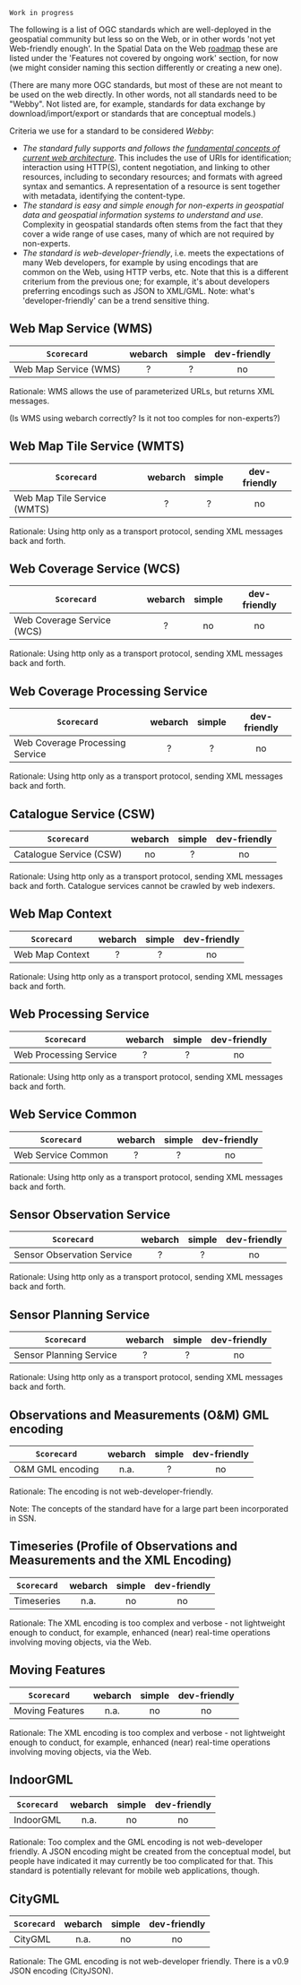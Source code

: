 `Work in progress`

The following is a list of OGC standards which are well-deployed in the geospatial community but less so on the Web, or in other words 'not yet Web-friendly enough'. In the Spatial Data on the Web [roadmap][2] these are listed under the 'Features not covered by ongoing work' section, for now (we might consider naming this section differently or creating a new one). 

(There are many more OGC standards, but most of these are not meant to be used on the web directly. In other words, not all standards need to be "Webby". Not listed are, for example, standards for data exchange by download/import/export or standards that are conceptual models.)  

Criteria we use for a standard to be considered *Webby*: 
- *The standard fully supports and follows the [fundamental concepts of current web architecture][1]*. This includes the use of URIs for identification; interaction using HTTP(S), content negotiation, and linking to other resources, including to secondary resources; and formats with agreed syntax and semantics. A representation of a resource is sent together with metadata, identifying the content-type.
- *The standard is easy and simple enough for non-experts in geospatial data and geospatial information systems to understand and use*. Complexity in geospatial standards often stems from the fact that they cover a wide range of use cases, many of which are not required by non-experts.
- *The standard is web-developer-friendly*, i.e. meets the expectations of many Web developers, for example by using encodings that are common on the Web, using HTTP verbs, etc. Note that this is a different criterium from the previous one; for example, it's about developers preferring encodings such as JSON to XML/GML. Note: what's 'developer-friendly' can be a trend sensitive thing.

## Web Map Service (WMS)
|       `Scorecard`         | webarch      | simple       | dev-friendly | 
| ------------              |:------------:|:------------:|:------------:|
| Web Map Service (WMS)     |      ?       |     ?        |       no     |

Rationale: WMS allows the use of parameterized URLs, but returns XML messages.

(Is WMS using webarch correctly? Is it not too comples for non-experts?) 

## Web Map Tile Service (WMTS)
|       `Scorecard`          | webarch      | simple       | dev-friendly | 
| ------------               |:------------:|:------------:|:------------:|
| Web Map Tile Service (WMTS)|      ?       |     ?        |       no     |

Rationale: Using http only as a transport protocol, sending XML messages back and forth.

## Web Coverage Service (WCS)
|       `Scorecard`         | webarch      | simple       | dev-friendly | 
| ------------              |:------------:|:------------:|:------------:|
| Web Coverage Service (WCS)|      ?       |     no       |       no     |

Rationale: Using http only as a transport protocol, sending XML messages back and forth.

## Web Coverage Processing Service
|       `Scorecard`              | webarch      | simple       | dev-friendly | 
| ------------                   |:------------:|:------------:|:------------:|
| Web Coverage Processing Service|      ?       |     ?        |       no     |

Rationale: Using http only as a transport protocol, sending XML messages back and forth.

## Catalogue Service (CSW)
|       `Scorecard`          | webarch      | simple       | dev-friendly | 
| ------------               |:------------:|:------------:|:------------:|
| Catalogue Service (CSW)    |      no      |     ?        |       no     |

Rationale: Using http only as a transport protocol, sending XML messages back and forth. Catalogue services cannot be crawled by web indexers.  

## Web Map Context
|       `Scorecard`         | webarch      | simple       | dev-friendly | 
| ------------              |:------------:|:------------:|:------------:|
| Web Map Context           |      ?       |     ?        |       no     |

Rationale: Using http only as a transport protocol, sending XML messages back and forth.

## Web Processing Service
|       `Scorecard`         | webarch      | simple       | dev-friendly | 
| ------------              |:------------:|:------------:|:------------:|
| Web Processing Service    |      ?       |     ?        |       no     |

Rationale: Using http only as a transport protocol, sending XML messages back and forth.

## Web Service Common
|       `Scorecard`         | webarch      | simple       | dev-friendly | 
| ------------              |:------------:|:------------:|:------------:|
| Web Service Common        |      ?       |     ?        |       no     |

Rationale: Using http only as a transport protocol, sending XML messages back and forth.

## Sensor Observation Service
|       `Scorecard`         | webarch      | simple       | dev-friendly | 
| ------------              |:------------:|:------------:|:------------:|
| Sensor Observation Service|      ?       |     ?        |       no     |

Rationale: Using http only as a transport protocol, sending XML messages back and forth.

## Sensor Planning Service
|       `Scorecard`         | webarch      | simple       | dev-friendly | 
| ------------              |:------------:|:------------:|:------------:|
| Sensor Planning Service   |      ?       |     ?        |       no     |

Rationale: Using http only as a transport protocol, sending XML messages back and forth.

## Observations and Measurements (O&M) GML encoding
|       `Scorecard`         | webarch      | simple       | dev-friendly | 
| ------------              |:------------:|:------------:|:------------:|
| O&M GML encoding          |      n.a.    |     ?        |       no     |

Rationale: The encoding is not web-developer-friendly. 

Note: The concepts of the standard have for a large part been incorporated in SSN.

## Timeseries (Profile of Observations and Measurements and the XML Encoding)
|       `Scorecard`         | webarch      | simple       | dev-friendly | 
| ------------              |:------------:|:------------:|:------------:|
| Timeseries                |      n.a.    |     no       |       no     |

Rationale: The XML encoding is too complex and verbose - not lightweight enough to conduct, for example, enhanced (near) real-time operations involving moving objects, via the Web.

## Moving Features
|       `Scorecard`         | webarch      | simple       | dev-friendly | 
| ------------              |:------------:|:------------:|:------------:|
| Moving Features           |      n.a.    |     no       |       no     |

Rationale: The XML encoding is too complex and verbose - not lightweight enough to conduct, for example, enhanced (near) real-time operations involving moving objects, via the Web.

## IndoorGML
|       `Scorecard`         | webarch      | simple       | dev-friendly | 
| ------------              |:------------:|:------------:|:------------:|
| IndoorGML                 |      n.a.    |     no       |       no     |

Rationale: Too complex and the GML encoding is not web-developer friendly. A JSON encoding might be created from the conceptual model, but people have indicated it may currently be too complicated for that. This standard is potentially relevant for mobile web applications, though.

## CityGML
|       `Scorecard`         | webarch      | simple       | dev-friendly | 
| ------------              |:------------:|:------------:|:------------:|
| CityGML                   |      n.a.    |     no       |       no     |
Rationale: The GML encoding is not web-developer friendly. There is a v0.9 JSON encoding (CityJSON).
  
[1]: https://www.w3.org/TR/webarch/
[2]: https://w3c.github.io/web-roadmaps/sdw/
